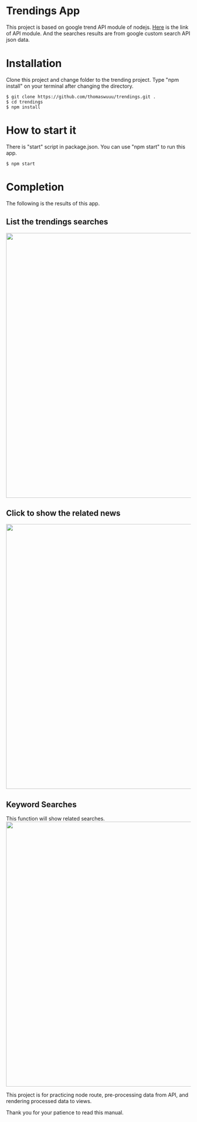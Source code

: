 # Trendings App
This project is based on google trend API module of nodejs. [Here](https://www.npmjs.com/package/google-trends-api) is the link of API module.
And the searches results are from google custom search API json data.

# Installation
Clone this project and change folder to the trending project. Type "npm install" on your terminal after changing the directory. 
```
$ git clone https://github.com/thomaswuuu/trendings.git .
$ cd trendings
$ npm install
```
# How to start it
There is "start" script in package.json. 
You can use "npm start" to run this app.
```
$ npm start
```
# Completion
The following is the results of this app.
## List the trendings searches
<img src="https://github.com/thomaswuuu/trendings/assets/5268096/0fc5aadb-d224-4c1e-8fd8-2c80523768fe" width="720" />

## Click to show the related news
<img src="https://github.com/thomaswuuu/trendings/assets/5268096/60c0e59b-becd-4156-91e1-6f7e315245bd" width="720" />

## Keyword Searches
This function will show related searches.
<img src="https://github.com/thomaswuuu/trendings/assets/5268096/815741b1-669f-4424-bfc4-4e1ba9b58be9" width="720" >



This project is for practicing node route, pre-processing data from API, and rendering processed data to views. 

Thank you for your patience to read this manual.
